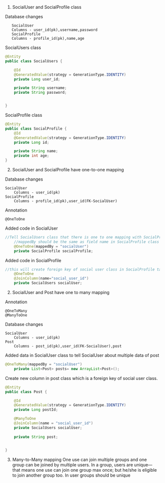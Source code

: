 1. SocialUser and SocialProfile class
   
Database changes
```
   SocialUser
   Columns - user_id(pk),username,password
   SocialProfile
   Columns - profile_id(pk),name,age
```
SocialUsers class
```java
@Entity
public class SocialUsers {

    @Id
    @GeneratedValue(strategy = GenerationType.IDENTITY)
    private Long user_id;

    private String username;
    private String password;


}
```
SocialProfile class
```java
@Entity
public class SocialProfile {
    @Id
    @GeneratedValue(strategy = GenerationType.IDENTITY)
    private Long id;

    private String name;
    private int age;
}
```
2. SocialUser and SocialProfile have one-to-one mapping 

Database changes
```
SocialUser 
    Columns - user_id(pk)
SocialProfile
    Columns - profile_id(pk),user_id(FK-SocialUser) 
```
Annotation
```
@OneToOne
```
Added code in SocialUser
```java
//Tell SocialUsers class that there is one to one mapping with SocialProfile class.
    //mappedBy should be the same as field name in SocialProfile class
    @OneToOne(mappedBy = "socialUser")
    private SocialProfile socialProfile;
```
Added code in SocialProfile
```java
//this will create foreign key of social user class in SocialProfile table
    @OneToOne
    @JoinColumn(name="social_user_id")
    private SocialUsers socialUser;
```
2. SocialUser and Post have one to many mapping

Annotation
```
@OneToMany
@ManyToOne
```
Database changes
```
SocialUser 
    Columns - user_id(pk)
Post
    Columns - post_id(pk),user_id(FK-SocialUser),post
```
Added data in SocialUser class to tell SocialUser about multiple data of post
```java
@OneToMany(mappedBy = "socialUser")
    private List<Post> posts= new ArrayList<Post>();
```
Create new column in post class which is a foreign key of social user class.
```java
@Entity
public class Post {

    @Id
    @GeneratedValue(strategy = GenerationType.IDENTITY)
    private Long postId;

    @ManyToOne
    @JoinColumn(name = "social_user_id")
    private SocialUsers socialUser;
    
    private String post;

   
}
```
3. Many-to-Many mapping
One use can join multiple groups and one group can be joined by multiple users.
In a group, users are unique—that means one use can join one group max once; but he/she is eligible to join another group too.
In user groups should be unique 